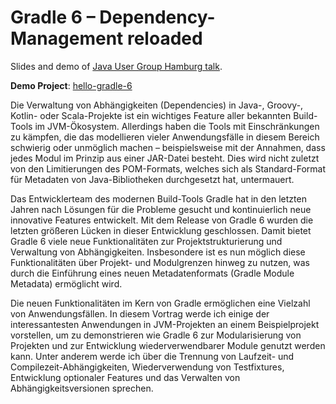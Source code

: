 # Gradle 6 – Dependency-Management reloaded

Slides and demo of [Java User Group Hamburg talk](https://www.meetup.com/de-DE/jug-hamburg/events/268613960/).

**Demo Project**: [hello-gradle-6](hello-gradle-6) 

Die Verwaltung von Abhängigkeiten (Dependencies) in Java-, Groovy-, Kotlin- oder Scala-Projekte ist ein wichtiges Feature aller bekannten Build-Tools im JVM-Ökosystem.
Allerdings haben die Tools mit Einschränkungen zu kämpfen, die das modellieren vieler Anwendungsfälle in diesem Bereich schwierig oder unmöglich machen – beispielsweise mit der Annahmen, dass jedes Modul im Prinzip aus einer JAR-Datei besteht.
Dies wird nicht zuletzt von den Limitierungen des POM-Formats, welches sich als Standard-Format für Metadaten von Java-Bibliotheken durchgesetzt hat, untermauert.

Das Entwicklerteam des modernen Build-Tools Gradle hat in den letzten Jahren nach Lösungen für die Probleme gesucht und kontinuierlich neue innovative Features entwickelt.
Mit dem Release von Gradle 6 wurden die letzten größeren Lücken in dieser Entwicklung geschlossen.
Damit bietet Gradle 6 viele neue Funktionalitäten zur Projektstrukturierung und Verwaltung von Abhängigkeiten.
Insbesondere ist es nun möglich diese Funktionalitäten über Projekt- und Modulgrenzen hinweg zu nutzen, was durch die Einführung eines neuen Metadatenformats (Gradle Module Metadata) ermöglicht wird.

Die neuen Funktionalitäten im Kern von Gradle ermöglichen eine Vielzahl von Anwendungsfällen.
In diesem Vortrag werde ich einige der interessantesten Anwendungen in JVM-Projekten an einem Beispielprojekt vorstellen, um zu demonstrieren wie Gradle 6 zur Modularisierung von Projekten und zur Entwicklung wiederverwendbarer Module genutzt werden kann.
Unter anderem werde ich über die Trennung von Laufzeit- und Compilezeit-Abhängigkeiten, Wiederverwendung von Testfixtures, Entwicklung optionaler Features und das Verwalten von Abhängigkeitsversionen sprechen.
